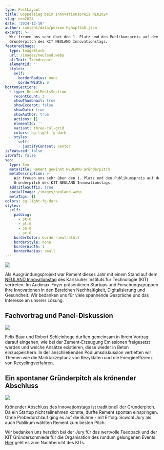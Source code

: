 ```yaml
---
type: PostLayout
title: Doppelsieg beim Innovationspreis NEO2024
slug: neo2024
date: '2024-12-10'
author: content/data/person-hghxpf3a8.json
excerpt: >-
  Wir freuen uns sehr über den 1. Platz und den Publikumspreis auf dem
  Gründerpitch des KIT NEULAND Innovationstags.
featuredImage:
  type: ImageBlock
  url: /images/neuland.webp
  altText: Trendreport
  elementId: ''
  styles:
    self:
      borderRadius: none
      borderWidth: 0
bottomSections:
  - type: RecentPostsSection
    recentCount: 3
    showThumbnail: true
    showExcerpt: false
    showDate: true
    showAuthor: true
    actions: []
    elementId: ''
    variant: three-col-grid
    colors: bg-light-fg-dark
    styles:
      self:
        justifyContent: center
isFeatured: false
isDraft: false
seo:
  type: Seo
  metaTitle: Rement gewinnt NEULAND Gründerpitch
  metaDescription: >-
    Wir freuen uns sehr über den 1. Platz und den Publikumspreis auf dem
    Gründerpitch des KIT NEULAND Innovationstags.
  addTitleSuffix: true
  socialImage: /images/neuland.webp
  metaTags: []
colors: bg-light-fg-dark
styles:
  self:
    padding:
      - pt-0
      - pl-0
      - pb-0
      - pr-0
    borderColor: border-neutralAlt
    borderStyle: none
    borderWidth: 1
    borderRadius: small
---
```

![](/images/NEO2024-Preistra%CC%88ger-Rement.webp)

Als Ausgründungsprojekt war Rement dieses Jahr mit einem Stand auf dem [NEULAND Innovationstag](https://kit-neuland.de/de/innovationstag/neuland-der-innovationstag/#ueberblick) des Karlsruher Instituts für Technologie (KIT) vertreten.
Im Audimax-Foyer präsentieren Startups und Forschungsgruppen ihre Innovationen in den Bereichen Nachhaltigkeit, Digitalisierung und Gesundheit. Wir bedanken uns für viele spannende Gespräche und das Interesse an unserer Lösung.

## Fachvortrag und Panel-Diskussion

![](/images/neuland-vortrag.webp)

Felix Baur und Robert Schleinhege durften gemeinsam in Ihrem Vortrag darauf eingehen, wie bei der Zement-Erzeugung Emissionen freigesetzt werden und welche Ansätze existieren,
diese wieder in Beton einzuspeichern. In der anschließenden Podiumsdiskussion vertieften wir Themen wie die Marktakzeptanz von Rezyklaten und die Energieeffizienz von Recyclingverfahren.

## Ein spontaner Gründerpitch als krönender Abschluss

![](/images/neuland.webp)

Krönender Abschluss des Innovationstags ist traditionell der Gründerpitch. Da ein Startup nicht teilnehmen konnte, durfte Rement spontan einspringen.
Ohne Probedurchlauf ging es auf die Bühne - mit Erfolg: Sowohl Jury als auch Publikum wählten Rement zum besten Pitch.

Wir bedanken uns herzlich bei der Jury für das wertvolle Feedback und der KIT Gründerschmiede für die Organisation des rundum gelungenen Events.
[Hier](https://kit-neuland.de/de/innovationstag/neuland-der-innovationstag/#nachbericht) geht es zum Nachbericht des KITs.
